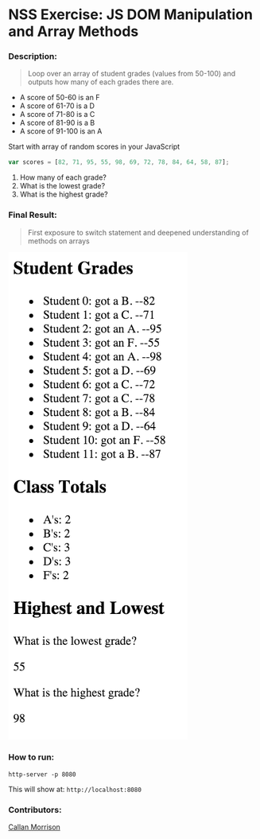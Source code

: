 # NSS Exercise: JS DOM Manipulation and Array Methods

### Description:
> Loop over an array of student grades (values from 50-100) and outputs how many of each grades there are. 

* A score of 50-60 is an F
* A score of 61-70 is a D
* A score of 71-80 is a C
* A score of 81-90 is a B
* A score of 91-100 is an A

Start with array of random scores in your JavaScript

```js
var scores = [82, 71, 95, 55, 98, 69, 72, 78, 84, 64, 58, 87];
```

1. How many of each grade?
1. What is the lowest grade?
1. What is the highest grade?


### Final Result:
> First exposure to switch statement and deepened understanding of methods on arrays

![Grades Screenshot](https://raw.githubusercontent.com/morecallan/JS-exercise-grades/master/screenshots/Grades.png)


### How to run:
```
http-server -p 8080

```

This will show at:
`http://localhost:8080`

### Contributors:
[Callan Morrison](https://github.com/morecallan)